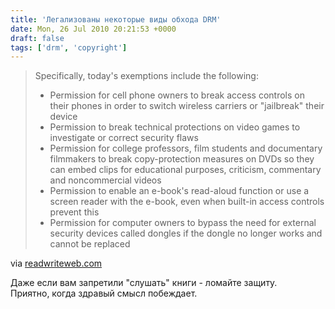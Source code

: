 ```yaml
---
title: 'Легализованы некоторые виды обхода DRM'
date: Mon, 26 Jul 2010 20:21:53 +0000
draft: false
tags: ['drm', 'copyright']
---
```


> Specifically, today's exemptions include the following:
> 
> *   Permission for cell phone owners to break access controls on their phones in order to switch wireless carriers or "jailbreak" their device
> *   Permission to break technical protections on video games to investigate or correct security flaws
> *   Permission for college professors, film students and documentary filmmakers to break copy-protection measures on DVDs so they can embed clips for educational purposes, criticism, commentary and noncommercial videos
> *   Permission to enable an e-book's read-aloud function or use a screen reader with the e-book, even when built-in access controls prevent this
> *   Permission for computer owners to bypass the need for external security devices called dongles if the dongle no longer works and cannot be replaced

via [readwriteweb.com](http://www.readwriteweb.com/archives/fair_use_legalized_says_eff.php)

Даже если вам запретили "слушать" книги - ломайте защиту.  
Приятно, когда здравый смысл побеждает.